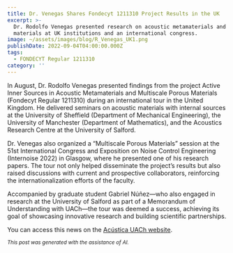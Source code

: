 ```yaml
---
title: Dr. Venegas Shares Fondecyt 1211310 Project Results in the UK
excerpt: >-
  Dr. Rodolfo Venegas presented research on acoustic metamaterials and porous
  materials at UK institutions and an international congress.
image: ~/assets/images/blog/R_Venegas_UK1.png
publishDate: 2022-09-04T04:00:00.000Z
tags:
  - FONDECYT Regular 1211310
category: ''
---
```


In August, Dr. Rodolfo Venegas presented findings from the project Active Inner Sources in Acoustic Metamaterials and Multiscale Porous Materials (Fondecyt Regular 1211310) during an international tour in the United Kingdom. He delivered seminars on acoustic materials with internal sources at the University of Sheffield (Department of Mechanical Engineering), the University of Manchester (Department of Mathematics), and the Acoustics Research Centre at the University of Salford.

Dr. Venegas also organized a “Multiscale Porous Materials” session at the 51st International Congress and Exposition on Noise Control Engineering (Internoise 2022) in Glasgow, where he presented one of his research papers. The tour not only helped disseminate the project’s results but also raised discussions with current and prospective collaborators, reinforcing the internationalization efforts of the faculty.

Accompanied by graduate student Gabriel Núñez—who also engaged in research at the University of Salford as part of a Memorandum of Understanding with UACh—the tour was deemed a success, achieving its goal of showcasing innovative research and building scientific partnerships.

You can access this news on the [Acústica UACh website](https://www.acusticauach.cl?p=15517).

<p><small><i>This post was generated with the assistance of AI.</i></small></p>
